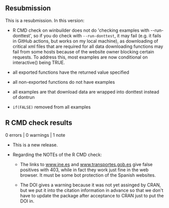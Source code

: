 ## Resubmission
This is a resubmission. In this version:

* R CMD check on winbuilder does not do 'checking examples with --run-donttest', so if you do check with `--run-donttest`, it may fail (e.g. it fails in GitHub actions, but works on my local machine), as downloading of critical xml files that are required for all data downloading functions may fail from some hosts because of the website owner blocking certain requests. To address this, most examples are now conditional on interactive() being TRUE.

* all exported functions have the returned value specified

* all non-exported functions do not have examples

* all examples are that download data are wrapped into donttest instead of dontrun

* `if(FALSE)` removed from all examples


## R CMD check results

0 errors | 0 warnings | 1 note

* This is a new release.

* Regarding the NOTEs of the R CMD check:

  * The links to www.ine.es and www.transportes.gob.es give false positives with 403, while in fact they work just fine in the web browser. It must be some bot protection of the Spanish websites.

  * The DOI gives a warning because it was not yet assinged by CRAN, but we put it into the citation information in advance so that we don't have to update the package after acceptance to CRAN just to put the DOI in.
